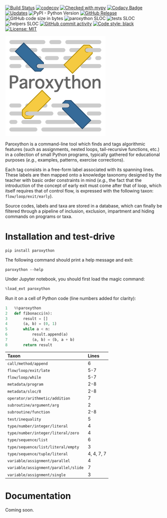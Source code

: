 [![Build Status](https://travis-ci.com/laowantong/paroxython.svg?branch=master)](https://travis-ci.com/laowantong/paroxython)
[![codecov](https://img.shields.io/codecov/c/github/laowantong/paroxython/master)](https://codecov.io/gh/laowantong/paroxython)
[![Checked with mypy](https://img.shields.io/badge/typing-mypy-brightgreen)](http://mypy-lang.org/)
[![Codacy Badge](https://api.codacy.com/project/badge/Grade/73432ed4c5294326ba6279bbbb0fe2e6)](https://www.codacy.com/manual/laowantong/paroxython)
[![Updates](https://pyup.io/repos/github/laowantong/paroxython/shield.svg)](https://pyup.io/repos/github/laowantong/paroxython/)
![PyPI - Python Version](https://img.shields.io/pypi/pyversions/paroxython)
[![GitHub Release](https://img.shields.io/github/release/laowantong/paroxython.svg?style=flat)]()
![GitHub code size in bytes](https://img.shields.io/github/languages/code-size/laowantong/paroxython)
![paroxython SLOC](https://img.shields.io/badge/main%20program-~1600%20SLOC-blue)
![tests SLOC](https://img.shields.io/badge/tests-~2700%20SLOC-blue)
![helpers SLOC](https://img.shields.io/badge/helpers-~700%20SLOC-blue)
[![GitHub commit activity](https://img.shields.io/github/commit-activity/y/laowantong/paroxython.svg?style=flat)]()
[![Code style: black](https://img.shields.io/badge/code%20style-black-000000.svg)](https://github.com/psf/black)
[![License: MIT](https://img.shields.io/badge/License-MIT-yellow.svg)](https://opensource.org/licenses/MIT)

![](docs/resources/logo.png)

Paroxython is a command-line tool which finds and tags algorithmic features (such as assignments, nested loops, tail-recursive functions, etc.) in a collection of small Python programs, typically gathered for educational purposes (_e.g._, examples, patterns, exercise corrections).

Each tag consists in a free-form label associated with its spanning lines. These labels are then mapped onto a knowledge taxonomy designed by the teacher with basic order constraints in mind (_e.g._, the fact that the introduction of the concept of early exit must come after that of loop, which itself requires that of control flow, is expressed with the following taxon: `flow/loop/exit/early`).

Source codes, labels and taxa are stored in a database, which can finally be filtered through a pipeline of inclusion, exclusion, impartment and hiding commands on programs or taxa.

# Installation and test-drive

```
pip install paroxython
```

The following command should print a help message and exit:

```
paroxython --help
```

Under Jupyter notebook, you should first load the magic command:

```python
%load_ext paroxython
```

Run it on a cell of Python code (line numbers added for clarity):

```python
1   %%paroxython
2   def fibonacci(n):
3       result = []
4       (a, b) = (0, 1)
5       while a < n:
6           result.append(a)
7           (a, b) = (b, a + b)
8       return result
```

| Taxon | Lines |
|:--|:--|
| `call/method/append` | 6 |
| `flow/loop/exit/late` | 5-7 |
| `flow/loop/while` | 5-7 |
| `metadata/program` | 2-8 |
| `metadata/sloc/8` | 2-8 |
| `operator/arithmetic/addition` | 7 |
| `subroutine/argument/arg` | 2 |
| `subroutine/function` | 2-8 |
| `test/inequality` | 5 |
| `type/number/integer/literal` | 4 |
| `type/number/integer/literal/zero` | 4 |
| `type/sequence/list` | 6 |
| `type/sequence/list/literal/empty` | 3 |
| `type/sequence/tuple/literal` | 4, 4, 7, 7 |
| `variable/assignment/parallel` | 4 |
| `variable/assignment/parallel/slide` | 7 |
| `variable/assignment/single` | 3 |

# Documentation

Coming soon.

